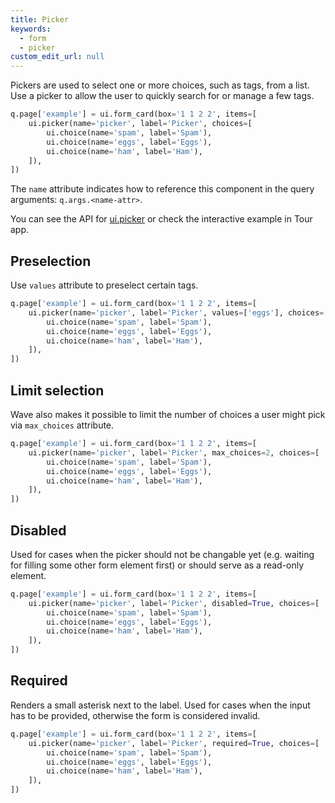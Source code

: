 ```yaml
---
title: Picker
keywords:
  - form
  - picker
custom_edit_url: null
---
```


Pickers are used to select one or more choices, such as tags, from a list.
Use a picker to allow the user to quickly search for or manage a few tags.

```py
q.page['example'] = ui.form_card(box='1 1 2 2', items=[
    ui.picker(name='picker', label='Picker', choices=[
        ui.choice(name='spam', label='Spam'),
        ui.choice(name='eggs', label='Eggs'),
        ui.choice(name='ham', label='Ham'),
    ]),
])
```

The `name` attribute indicates how to reference this component in the query arguments: `q.args.<name-attr>`. 

You can see the API for [ui.picker](/docs/api/ui#picker) or check the interactive example in Tour app.

## Preselection

Use `values` attribute to preselect certain tags.

```py
q.page['example'] = ui.form_card(box='1 1 2 2', items=[
    ui.picker(name='picker', label='Picker', values=['eggs'], choices=[
        ui.choice(name='spam', label='Spam'),
        ui.choice(name='eggs', label='Eggs'),
        ui.choice(name='ham', label='Ham'),
    ]),
])
```

## Limit selection

Wave also makes it possible to limit the number of choices a user might pick via `max_choices` attribute.

```py
q.page['example'] = ui.form_card(box='1 1 2 2', items=[
    ui.picker(name='picker', label='Picker', max_choices=2, choices=[
        ui.choice(name='spam', label='Spam'),
        ui.choice(name='eggs', label='Eggs'),
        ui.choice(name='ham', label='Ham'),
    ]),
])
```

## Disabled

Used for cases when the picker should not be changable yet (e.g. waiting for filling some other
form element first) or should serve as a read-only element.

```py
q.page['example'] = ui.form_card(box='1 1 2 2', items=[
    ui.picker(name='picker', label='Picker', disabled=True, choices=[
        ui.choice(name='spam', label='Spam'),
        ui.choice(name='eggs', label='Eggs'),
        ui.choice(name='ham', label='Ham'),
    ]),
])
```

## Required

Renders a small asterisk next to the label. Used for cases when the input has to be provided,
otherwise the form is considered invalid.

```py
q.page['example'] = ui.form_card(box='1 1 2 2', items=[
    ui.picker(name='picker', label='Picker', required=True, choices=[
        ui.choice(name='spam', label='Spam'),
        ui.choice(name='eggs', label='Eggs'),
        ui.choice(name='ham', label='Ham'),
    ]),
])
```
